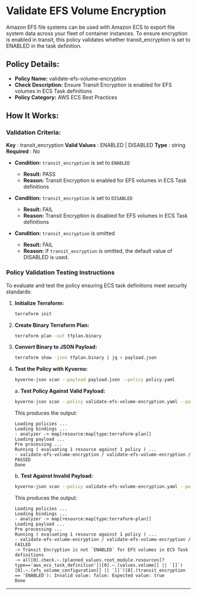 # Validate EFS Volume Encryption 

Amazon EFS file systems can be used with Amazon ECS to export file system data across your fleet of container instances. To ensure encryption is enabled in transit, this policy validates whether transit_encryption is set to ENABLED in the task definition.

## Policy Details:

- **Policy Name:** validate-efs-volume-encryption
- **Check Description:** Ensure Transit Encryption is enabled for EFS volumes in ECS Task definitions
- **Policy Category:** AWS ECS Best Practices

## How It Works:

### Validation Criteria:

**Key** : transit_encryption
**Valid Values** : ENABLED | DISABLED
**Type** : string
**Required** : No

- **Condition:** `transit_encryption` is set to `ENABLED`
  - **Result:** PASS
  - **Reason:** Transit Encryption is enabled for EFS volumes in ECS Task definitions


- **Condition:** `transit_encryption` is set to `DISABLED`
  - **Result:** FAIL
  - **Reason:** Transit Encryption is disabled for EFS volumes in ECS Task definitions

- **Condition:** `transit_encryption` is omitted
  - **Result:** FAIL
  - **Reason:**  If `transit_encryption` is omitted, the default value of DISABLED is used.

### Policy Validation Testing Instructions

To evaluate and test the policy ensuring ECS task definitions meet security standards:

1. **Initialize Terraform:**
    ```bash
    terraform init
    ```

2. **Create Binary Terraform Plan:**
    ```bash
    terraform plan -out tfplan.binary
    ```

3. **Convert Binary to JSON Payload:**
    ```bash
    terraform show -json tfplan.binary | jq > payload.json
    ```

4. **Test the Policy with Kyverno:**
    ```bash
    kyverno-json scan --payload payload.json --policy policy.yaml
    ```
    
    a. **Test Policy Against Valid Payload:**
    ```bash
    kyverno-json scan --policy validate-efs-volume-encryption.yaml --payload test/good-payload.json --bindings test/binding.yaml
    ```

    This produces the output:
    ```
    Loading policies ...
    Loading bindings ...
    - analyzer -> map[resource:map[type:terraform-plan]]
    Loading payload ...
    Pre processing ...
    Running ( evaluating 1 resource against 1 policy ) ...
    - validate-efs-volume-encryption / validate-efs-volume-encryption /  PASSED
    Done
    ```

    b. **Test Against Invalid Payload:**
    ```bash
    kyverno-json scan --policy validate-efs-volume-encryption.yaml --payload test/bad-payload.json --bindings test/binding.yaml
    ```

    This produces the output:
    ```
    Loading policies ...
    Loading bindings ...
    - analyzer -> map[resource:map[type:terraform-plan]]
    Loading payload ...
    Pre processing ...
    Running ( evaluating 1 resource against 1 policy ) ...
    - validate-efs-volume-encryption / validate-efs-volume-encryption /  FAILED
    -> Transit Encryption is not `ENABLED` for EFS volumes in ECS Task definitions
    -> all[0].check.~.(planned_values.root_module.resources[?type=='aws_ecs_task_definition'])[0].~.(values.volume[] || `[]`)[0].~.(efs_volume_configuration[] || `[]`)[0].(transit_encryption == 'ENABLED'): Invalid value: false: Expected value: true
    Done
    ```

---